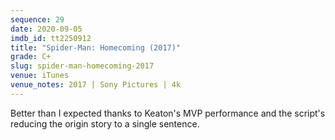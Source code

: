 ```yaml
---
sequence: 29
date: 2020-09-05
imdb_id: tt2250912
title: "Spider-Man: Homecoming (2017)"
grade: C+
slug: spider-man-homecoming-2017
venue: iTunes
venue_notes: 2017 | Sony Pictures | 4k
---
```


Better than I expected thanks to Keaton's MVP performance and the script's reducing the origin story to a single sentence.
